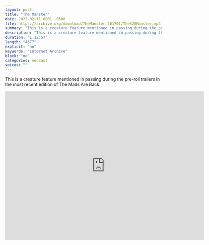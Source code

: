 ```yaml
---
layout: post
title: "The Manster"
date: 2022-02-11 0001 -0500
file: https://archive.org/download/TheManster_201701/The%20Manster.mp4
summary: "This is a creature feature mentioned in passing during the pre-roll trailers in the most recent edition of The Mads Are Back."
description: "This is a creature feature mentioned in passing during the pre-roll trailers in the most recent edition of The Mads Are Back."
duration: "1:12:57"
length: "4377"
explicit: "no" 
keywords: "Internet Archive"
block: "no" 
categories: vodcast
voices: ""
---
```


This is a creature feature mentioned in passing during the pre-roll trailers in the most recent edition of The Mads Are Back.

<iframe src="https://archive.org/embed/TheManster_201701" width="640" height="480" frameborder="0" webkitallowfullscreen="true" mozallowfullscreen="true" allowfullscreen></iframe>

